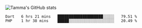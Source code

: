 ![Tamma's GitHub stats](https://github-readme-stats.vercel.app/api?username=pratamatama&theme=react&hide_border=true&show_icons=true&include_all_commits=true&count_private=true&hide=issues)

<!--START_SECTION:waka-->

```text
Dart   6 hrs 21 mins   ████████████████████░░░░░   79.51 %
PHP    1 hr 38 mins    █████░░░░░░░░░░░░░░░░░░░░   20.49 %
```

<!--END_SECTION:waka-->
